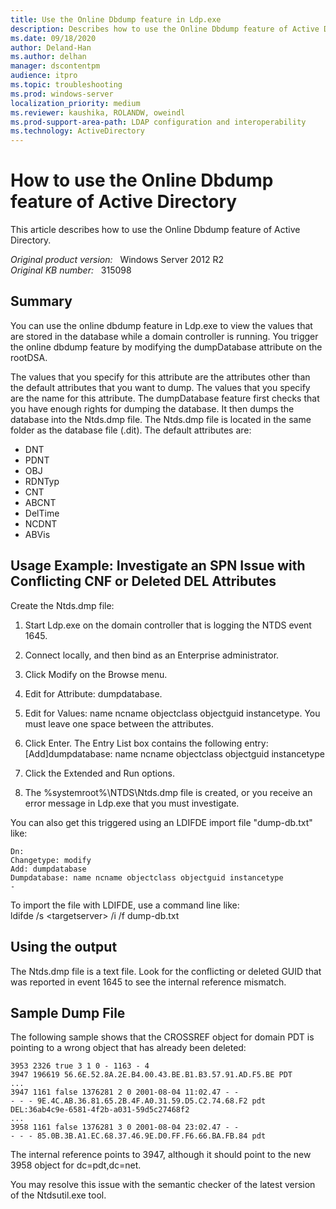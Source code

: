 ```yaml
---
title: Use the Online Dbdump feature in Ldp.exe
description: Describes how to use the Online Dbdump feature of Active Directory.
ms.date: 09/18/2020
author: Deland-Han 
ms.author: delhan
manager: dscontentpm
audience: itpro
ms.topic: troubleshooting
ms.prod: windows-server
localization_priority: medium
ms.reviewer: kaushika, ROLANDW, oweindl 
ms.prod-support-area-path: LDAP configuration and interoperability
ms.technology: ActiveDirectory
---
```

# How to use the Online Dbdump feature of Active Directory

This article describes how to use the Online Dbdump feature of Active Directory.

_Original product version:_ &nbsp; Windows Server 2012 R2  
_Original KB number:_ &nbsp; 315098

## Summary

You can use the online dbdump feature in Ldp.exe to view the values that are stored in the database while a domain controller is running. You trigger the online dbdump feature by modifying the dumpDatabase attribute on the rootDSA.

The values that you specify for this attribute are the attributes other than the default attributes that you want to dump. The values that you specify are the name for this attribute. The dumpDatabase feature first checks that you have enough rights for dumping the database. It then dumps the database into the Ntds.dmp file. The Ntds.dmp file is located in the same folder as the database file (.dit). The default attributes are:

- DNT
- PDNT
- OBJ
- RDNTyp
- CNT
- ABCNT
- DelTime
- NCDNT
- ABVis

## Usage Example: Investigate an SPN Issue with Conflicting CNF or Deleted DEL Attributes

Create the Ntds.dmp file:

1. Start Ldp.exe on the domain controller that is logging the NTDS event 1645.
2. Connect locally, and then bind as an Enterprise administrator.
3. Click Modify on the Browse menu.
4. Edit for Attribute: dumpdatabase.
5. Edit for Values: name ncname objectclass objectguid instancetype. You must leave one space between the attributes.
6. Click Enter. The Entry List box contains the following entry:  
    [Add]dumpdatabase: name ncname objectclass objectguid instancetype

7. Click the Extended and Run options.
8. The %systemroot%\NTDS\Ntds.dmp file is created, or you receive an error message in Ldp.exe that you must investigate.

You can also get this triggered using an LDIFDE import file "dump-db.txt" like:

```console
Dn:
Changetype: modify
Add: dumpdatabase
Dumpdatabase: name ncname objectclass objectguid instancetype
- 
```

To import the file with LDIFDE, use a command line like:  
ldifde /s \<targetserver> /i /f dump-db.txt

## Using the output

The Ntds.dmp file is a text file. Look for the conflicting or deleted GUID that was reported in event 1645 to see the internal reference mismatch.

## Sample Dump File

The following sample shows that the CROSSREF object for domain PDT is pointing to a wrong object that has already been deleted:

```console
3953 2326 true 3 1 0 - 1163 - 4
3947 196619 56.6E.52.8A.2E.B4.00.43.BE.B1.B3.57.91.AD.F5.BE PDT
...
3947 1161 false 1376281 2 0 2001-08-04 11:02.47 - -
- - - 9E.4C.AB.36.81.65.2B.4F.A0.31.59.D5.C2.74.68.F2 pdt
DEL:36ab4c9e-6581-4f2b-a031-59d5c27468f2
...
3958 1161 false 1376281 3 0 2001-08-04 23:02.47 - -
- - - 85.0B.3B.A1.EC.68.37.46.9E.D0.FF.F6.66.BA.FB.84 pdt
```

The internal reference points to 3947, although it should point to the new 3958 object for dc=pdt,dc=net.

You may resolve this issue with the semantic checker of the latest version of the Ntdsutil.exe tool.
